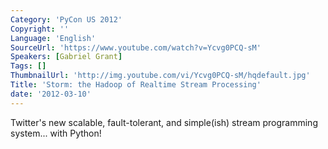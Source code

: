 ```yaml
---
Category: 'PyCon US 2012'
Copyright: ''
Language: 'English'
SourceUrl: 'https://www.youtube.com/watch?v=Ycvg0PCQ-sM'
Speakers: [Gabriel Grant]
Tags: []
ThumbnailUrl: 'http://img.youtube.com/vi/Ycvg0PCQ-sM/hqdefault.jpg'
Title: 'Storm: the Hadoop of Realtime Stream Processing'
date: '2012-03-10'
---
```

Twitter's new scalable, fault-tolerant, and simple(ish) stream programming
system... with Python!
